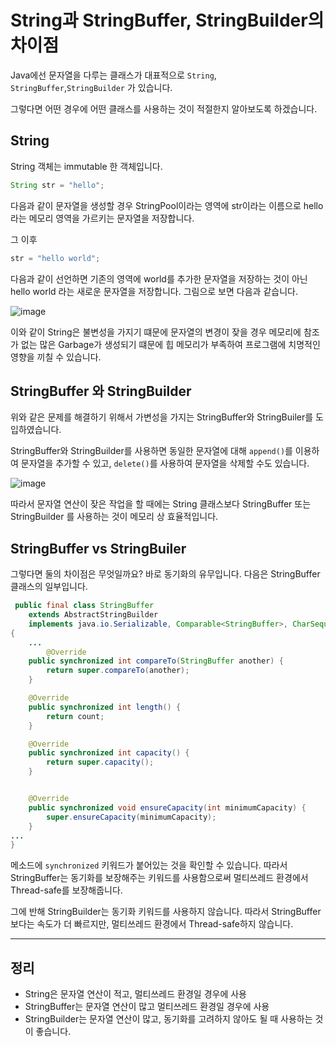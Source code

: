 # **String과 StringBuffer, StringBuilder의 차이점** <br>
Java에선 문자열을 다루는 클래스가 대표적으로 `String`, `StringBuffer`,`StringBuilder` 가 있습니다. 

그렇다면 어떤 경우에 어떤 클래스를 사용하는 것이 적절한지 알아보도록 하겠습니다. 

## **String**
String 객체는 immutable 한 객체입니다. 
```java
String str = "hello";
```
다음과 같이 문자열을 생성할 경우 StringPool이라는 영역에 str이라는 이름으로 hello라는 메모리 영역을 가르키는 문자열을 저장합니다. 

그 이후 
```java
str = "hello world";
```
다음과 같이 선언하면 기존의 영역에 world를 추가한 문자열을 저장하는 것이 아닌 hello world 라는 새로운 문자열을 저장합니다. 그림으로 보면 다음과 같습니다. 

![image](https://user-images.githubusercontent.com/63777714/154247257-91bfcd4e-9036-4e76-9d6a-b2e6000ba9f6.png)

이와 같이 String은 불변성을 가지기 떄문에 문자열의 변경이 잦을 경우 메모리에 참조가 없는 많은 Garbage가 생성되기 떄문에 힙 메모리가 부족하여 프로그램에 치명적인 영향을 끼칠 수 있습니다. 

## **StringBuffer 와 StringBuilder**
위와 같은 문제를 해결하기 위해서 가변성을 가지는 StringBuffer와 StringBuiler를 도입하였습니다. 

StringBuffer와 StringBuilder를 사용하면 동일한 문자열에 대해 `append()`를 이용하여 문자열을 추가할 수 있고, `delete()`를 사용하여 문자열을 삭제할 수도 있습니다. 

![image](https://user-images.githubusercontent.com/63777714/154248110-ee181932-4587-4b82-8488-23a0ff54dff0.png)

따라서 문자열 연산이 잦은 작업을 할 때에는 String 클래스보다 StringBuffer 또는 StringBuilder 를 사용하는 것이 메모리 상 효율적입니다. 

## **StringBuffer vs StringBuiler**

그렇다면 둘의 차이점은 무엇일까요? 바로 동기화의 유무입니다. 다음은 StringBuffer 클래스의 일부입니다.


```java
 public final class StringBuffer
    extends AbstractStringBuilder
    implements java.io.Serializable, Comparable<StringBuffer>, CharSequence
{
    ...
        @Override
    public synchronized int compareTo(StringBuffer another) {
        return super.compareTo(another);
    }

    @Override
    public synchronized int length() {
        return count;
    }

    @Override
    public synchronized int capacity() {
        return super.capacity();
    }


    @Override
    public synchronized void ensureCapacity(int minimumCapacity) {
        super.ensureCapacity(minimumCapacity);
    }
...
}
```

메소드에 `synchronized` 키워드가 붙어있는 것을 확인할 수 있습니다. 따라서 StringBuffer는 동기화를 보장해주는 키워드를 사용함으로써 멀티쓰레드 환경에서 Thread-safe를 보장해줍니다. 

그에 반해 StringBuilder는 동기화 키워드를 사용하지 않습니다. 따라서 StringBuffer 보다는 속도가 더 빠르지만, 멀티쓰레드 환경에서 Thread-safe하지 않습니다. 




---

## **정리**
* String은 문자열 연산이 적고, 멀티쓰레드 환경일 경우에 사용
* StringBuffer는 문자열 연산이 많고 멀티쓰레드 환경일 경우에 사용
* StringBuilder는 문자열 연산이 많고, 동기화를 고려하지 않아도 될 때 사용하는 것이 좋습니다. 

